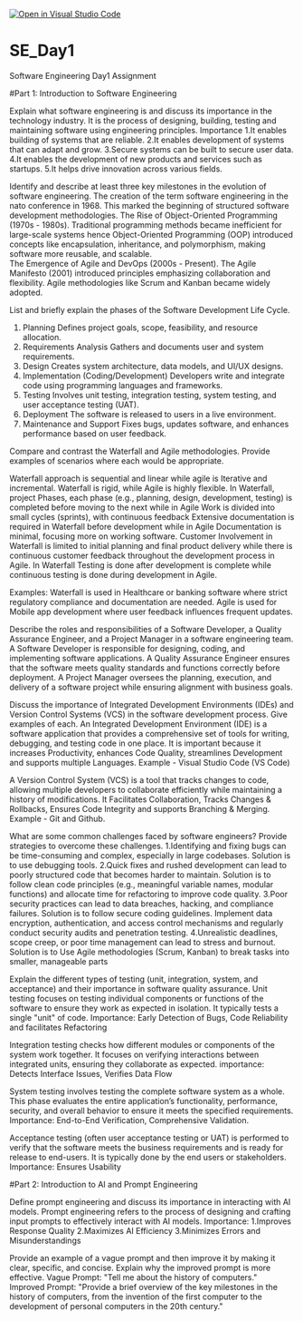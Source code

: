 [![Open in Visual Studio Code](https://classroom.github.com/assets/open-in-vscode-2e0aaae1b6195c2367325f4f02e2d04e9abb55f0b24a779b69b11b9e10269abc.svg)](https://classroom.github.com/online_ide?assignment_repo_id=18437783&assignment_repo_type=AssignmentRepo)
# SE_Day1
Software Engineering Day1 Assignment

#Part 1: Introduction to Software Engineering

Explain what software engineering is and discuss its importance in the technology industry.
It is the process of designing, building, testing and maintaining software using engineering principles.
Importance
1.It enables building of systems that are reliable.
2.It enables development of systems that can adapt and grow.
3.Secure systems can be built to secure user data.
4.It enables the development of new products and services such as startups.
5.It helps drive innovation across various fields.


Identify and describe at least three key milestones in the evolution of software engineering.
The creation of the term software engineering in the nato conference in 1968. This marked the beginning of structured software development methodologies.
The Rise of Object-Oriented Programming (1970s - 1980s). Traditional programming methods became inefficient for large-scale systems hence Object-Oriented Programming (OOP) introduced concepts like encapsulation, inheritance, and polymorphism, making software more reusable, and scalable.  
The Emergence of Agile and DevOps (2000s - Present). The Agile Manifesto (2001) introduced principles emphasizing collaboration and flexibility. Agile methodologies like Scrum and Kanban became widely adopted.


List and briefly explain the phases of the Software Development Life Cycle.
1. Planning
Defines project goals, scope, feasibility, and resource allocation.
2. Requirements Analysis
Gathers and documents user and system requirements.
3. Design
Creates system architecture, data models, and UI/UX designs.
4. Implementation (Coding/Development)
Developers write and integrate code using programming languages and frameworks.
5. Testing
Involves unit testing, integration testing, system testing, and user acceptance testing (UAT).
6. Deployment
The software is released to users in a live environment.
7. Maintenance and Support
Fixes bugs, updates software, and enhances performance based on user feedback.


Compare and contrast the Waterfall and Agile methodologies. Provide examples of scenarios where each would be appropriate.

Waterfall approach is sequential and linear while agile is Iterative and incremental.
Waterfall is rigid, while Agile is	highly flexible.
In Waterfall, project Phases, each phase (e.g., planning, design, development, testing) is completed before moving to the next while in Agile	Work is divided into small cycles (sprints), with continuous feedback
Extensive documentation is required in Waterfall before development while in Agile Documentation is minimal, focusing more on working software.
Customer Involvement in Waterfall is limited to initial planning and final product delivery while there is continuous customer feedback throughout the development process in Agile.
In Waterfall Testing is done after development is complete while continuous testing is done during development in Agile.

Examples:
Waterfall is used in Healthcare or banking software where strict regulatory compliance and documentation are needed.
Agile is used for Mobile app development where user feedback influences frequent updates.


Describe the roles and responsibilities of a Software Developer, a Quality Assurance Engineer, and a Project Manager in a software engineering team.
A Software Developer is responsible for designing, coding, and implementing software applications. A Quality Assurance Engineer ensures that the software meets quality standards and functions correctly before deployment. A Project Manager oversees the planning, execution, and delivery of a software project while ensuring alignment with business goals.


Discuss the importance of Integrated Development Environments (IDEs) and Version Control Systems (VCS) in the software development process. Give examples of each.
An Integrated Development Environment (IDE) is a software application that provides a comprehensive set of tools for writing, debugging, and testing code in one place. It is important because it increases Productivity, enhances Code Quality, streamlines Development and supports multiple Languages.
Example - Visual Studio Code (VS Code) 

A Version Control System (VCS) is a tool that tracks changes to code, allowing multiple developers to collaborate efficiently while maintaining a history of modifications. It Facilitates Collaboration, Tracks Changes & Rollbacks,  Ensures Code Integrity and supports Branching & Merging.
Example - Git and Github.


What are some common challenges faced by software engineers? Provide strategies to overcome these challenges.
1.Identifying and fixing bugs can be time-consuming and complex, especially in large codebases. Solution is to use debugging tools.
2.Quick fixes and rushed development can lead to poorly structured code that becomes harder to maintain. Solution is to follow clean code principles (e.g., meaningful variable names, modular functions) and allocate time for refactoring to improve code quality.
3.Poor security practices can lead to data breaches, hacking, and compliance failures. Solution is to follow secure coding guidelines.
 Implement data encryption, authentication, and access control mechanisms and regularly conduct security audits and penetration testing.
4.Unrealistic deadlines, scope creep, or poor time management can lead to stress and burnout. Solution is to  Use Agile methodologies (Scrum, Kanban) to break tasks into smaller, manageable parts


Explain the different types of testing (unit, integration, system, and acceptance) and their importance in software quality assurance.
Unit testing focuses on testing individual components or functions of the software to ensure they work as expected in isolation. It typically tests a single "unit" of code.
Importance:
Early Detection of Bugs, Code Reliability and facilitates Refactoring 

Integration testing checks how different modules or components of the system work together. It focuses on verifying interactions between integrated units, ensuring they collaborate as expected.
importance:
Detects Interface Issues, Verifies Data Flow 

System testing involves testing the complete software system as a whole. This phase evaluates the entire application’s functionality, performance, security, and overall behavior to ensure it meets the specified requirements.
Importance:
End-to-End Verification, Comprehensive Validation.

Acceptance testing (often user acceptance testing or UAT) is performed to verify that the software meets the business requirements and is ready for release to end-users. It is typically done by the end users or stakeholders.
Importance: Ensures Usability


#Part 2: Introduction to AI and Prompt Engineering


Define prompt engineering and discuss its importance in interacting with AI models.
Prompt engineering refers to the process of designing and crafting input prompts to effectively interact with AI models.
Importance:
1.Improves Response Quality
2.Maximizes AI Efficiency
3.Minimizes Errors and Misunderstandings


Provide an example of a vague prompt and then improve it by making it clear, specific, and concise. Explain why the improved prompt is more effective.
Vague Prompt:
"Tell me about the history of computers."
Improved Prompt:
"Provide a brief overview of the key milestones in the history of computers, from the invention of the first computer to the development of personal computers in the 20th century."
